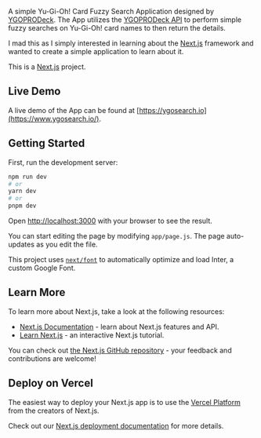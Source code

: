 A simple Yu-Gi-Oh! Card Fuzzy Search Application designed by [YGOPRODeck](https://ygoprodeck.com). The App utilizes the [YGOPRODeck API](https://ygoprodeck.com/api-guide/) to perform simple fuzzy searches on Yu-Gi-Oh! card names to then return the details.

I mad this as I simply interested in learning about the [Next.js](https://nextjs.org/) framework and wanted to create a simple application to learn about it.

This is a [Next.js](https://nextjs.org/) project.

## Live Demo

A live demo of the App can be found at [https://ygosearch.io](https://www.ygosearch.io/).

## Getting Started

First, run the development server:

```bash
npm run dev
# or
yarn dev
# or
pnpm dev
```

Open [http://localhost:3000](http://localhost:3000) with your browser to see the result.

You can start editing the page by modifying `app/page.js`. The page auto-updates as you edit the file.

This project uses [`next/font`](https://nextjs.org/docs/basic-features/font-optimization) to automatically optimize and load Inter, a custom Google Font.

## Learn More

To learn more about Next.js, take a look at the following resources:

- [Next.js Documentation](https://nextjs.org/docs) - learn about Next.js features and API.
- [Learn Next.js](https://nextjs.org/learn) - an interactive Next.js tutorial.

You can check out [the Next.js GitHub repository](https://github.com/vercel/next.js/) - your feedback and contributions are welcome!

## Deploy on Vercel

The easiest way to deploy your Next.js app is to use the [Vercel Platform](https://vercel.com/new?utm_medium=default-template&filter=next.js&utm_source=create-next-app&utm_campaign=create-next-app-readme) from the creators of Next.js.

Check out our [Next.js deployment documentation](https://nextjs.org/docs/deployment) for more details.
